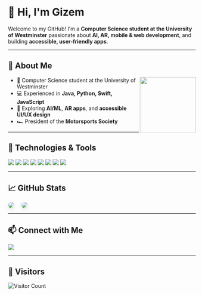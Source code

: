 # 👋 Hi, I'm Gizem

Welcome to my GitHub! I'm a **Computer Science student at the University of Westminster** passionate about **AI, AR, mobile & web development**, and building **accessible, user-friendly apps**.  

---
## 🚀 About Me

<img src="https://media.giphy.com/media/v1.Y2lkPTc5MGI3NjExdnVnYWNza2ppNjRicnU4anNtYTFqb2FmdzU3cWw4cDc1cnR1bjR5dCZlcD12MV9zdGlja2Vyc19zZWFyY2gmY3Q9cw/j0HjChGV0J44KrrlGv/giphy.gif" width="150" align="right" />

- 🏫 Computer Science student at the University of Westminster  
- 💻 Experienced in **Java, Python, Swift, JavaScript**  
- 🌱 Exploring **AI/ML**, **AR apps**, and **accessible UI/UX design**  
- 🏎️ President of the **Motorsports Society**  


---

## 🔧 Technologies & Tools
<p>
  <img src="https://img.shields.io/badge/Java-ED8B00?style=for-the-badge&logo=java&logoColor=white" />
  <img src="https://img.shields.io/badge/Python-3776AB?style=for-the-badge&logo=python&logoColor=white" />
  <img src="https://img.shields.io/badge/Flutter-02569B?style=for-the-badge&logo=flutter&logoColor=white" />
  <img src="https://img.shields.io/badge/Django-092E20?style=for-the-badge&logo=django&logoColor=white" />
  <img src="https://img.shields.io/badge/JavaScript-F7DF1E?style=for-the-badge&logo=javascript&logoColor=black" />
  <img src="https://img.shields.io/badge/Swift-FA7343?style=for-the-badge&logo=swift&logoColor=white" />
  <img src="https://img.shields.io/badge/Xcode-147EFB?style=for-the-badge&logo=xcode&logoColor=white" />
  <img src="https://img.shields.io/badge/VS%20Code-007ACC?style=for-the-badge&logo=visual-studio-code&logoColor=white" />
</p>

---

## 📈 GitHub Stats
<div style="display: flex; gap: 20px; align-items: flex-start;">
  <img 
    src="https://github-readme-stats.vercel.app/api?username=gzmgzde&show_icons=true&theme=default&count_private=true" 
    style="border-radius: 10px; box-shadow: 0 4px 12px rgba(0,0,0,0.1); transition: transform 0.3s, box-shadow 0.3s;" 
    onmouseover="this.style.transform='translateY(-5px)'; this.style.boxShadow='0 8px 20px rgba(0,0,0,0.2)';" 
    onmouseout="this.style.transform='translateY(0)'; this.style.boxShadow='0 4px 12px rgba(0,0,0,0.1)';" 
  />
  <img 
    src="https://github-readme-stats.vercel.app/api/top-langs/?username=gzmgzde&layout=compact&theme=default" 
    style="border-radius: 10px; box-shadow: 0 4px 12px rgba(0,0,0,0.1); transition: transform 0.3s, box-shadow 0.3s;" 
    onmouseover="this.style.transform='translateY(-5px)'; this.style.boxShadow='0 8px 20px rgba(0,0,0,0.2)';" 
    onmouseout="this.style.transform='translateY(0)'; this.style.boxShadow='0 4px 12px rgba(0,0,0,0.1)';" 
  />
</div>



---

## 📫 Connect with Me
<p>
  <a href="https://www.linkedin.com/in/gizem-aydin-999981276"><img src="https://img.shields.io/badge/LinkedIn-0A66C2?style=for-the-badge&logo=linkedin&logoColor=white" /></a>
</p>

---
## 👀 Visitors
![Visitor Count](https://visitor-badge.laobi.icu/badge?page_id=gzmgzde.gzmgzde)


